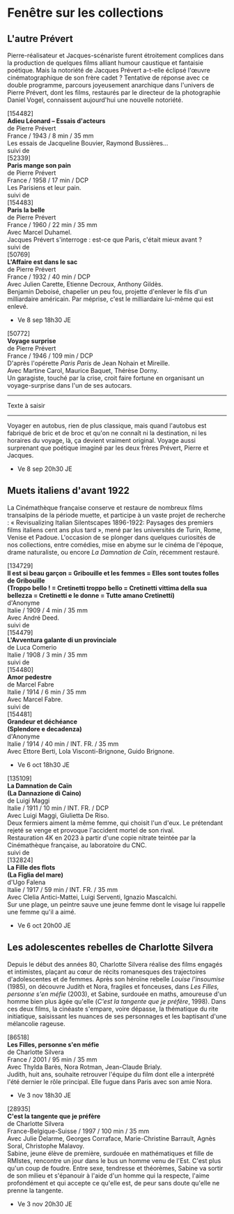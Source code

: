 # Fenêtre sur les collections

## L'autre Prévert

Pierre-réalisateur et Jacques-scénariste furent étroitement complices dans la production de quelques films alliant humour caustique et fantaisie poétique. Mais la notoriété de Jacques Prévert a-t-elle éclipsé l'œuvre cinématographique de son frère cadet ? Tentative de réponse avec ce double programme, parcours joyeusement anarchique dans l'univers de Pierre Prévert, dont les films, restaurés par le directeur de la photographie Daniel Vogel, connaissent aujourd'hui une nouvelle notoriété.

[154482]  
**Adieu Léonard – Essais d'acteurs**  
de Pierre Prévert  
France / 1943 / 8 min / 35 mm  
Les essais de Jacqueline Bouvier, Raymond Bussières...  
suivi de  
[52339]  
**Paris mange son pain**  
de Pierre Prévert  
France / 1958 / 17 min / DCP  
Les Parisiens et leur pain.  
suivi de  
[154483]  
**Paris la belle**  
de Pierre Prévert  
France / 1960 / 22 min / 35 mm  
Avec Marcel Duhamel.  
Jacques Prévert s'interroge : est-ce que Paris, c'était mieux avant ?  
suivi de  
[50769]  
**L'Affaire est dans le sac**  
de Pierre Prévert  
France / 1932 / 40 min / DCP  
Avec Julien Carette, Etienne Decroux, Anthony Gildès.  
Benjamin Deboisé, chapelier un peu fou, projette d'enlever le fils d'un milliardaire américain. Par méprise, c'est le milliardaire lui-même qui est enlevé.

- Ve 8 sep 18h30 JE

[50772]  
**Voyage surprise**  
de Pierre Prévert  
France / 1946 / 109 min / DCP  
D'après l'opérette _Paris Paris_ de Jean Nohain et Mireille.  
Avec Martine Carol, Maurice Baquet, Thérèse Dorny.  
Un garagiste, touché par la crise, croit faire fortune en organisant un voyage-surprise dans l'un de ses autocars.

---

Texte à saisir

---

Voyager en autobus, rien de plus classique, mais quand l'autobus est fabriqué de bric et de broc et qu'on ne connaît ni la destination, ni les horaires du voyage, là, ça devient vraiment original. Voyage aussi surprenant que poétique imaginé par les deux frères Prévert, Pierre et Jacques.

- Ve 8 sep 20h30 JE

## Muets italiens d'avant 1922

La Cinémathèque française conserve et restaure de nombreux films transalpins de la période muette, et participe à un vaste projet de recherche : « Revisualizing Italian Silentscapes 1896-1922: Paysages des premiers films italiens cent ans plus tard », mené par les universités de Turin, Rome, Venise et Padoue. L'occasion de se plonger dans quelques curiosités de nos collections, entre comédies, mise en abyme sur le cinéma de l'époque, drame naturaliste, ou encore _La Damnation de Caïn_, récemment restauré.

[134729]  
**Il est si beau garçon = Gribouille et les femmes = Elles sont toutes folles de Gribouille**  
**(Troppo bello ! = Cretinetti troppo bello = Cretinetti vittima della sua bellezza = Cretinetti e le donne = Tutte amano Cretinetti)**  
d'Anonyme  
Italie / 1909 / 4 min / 35 mm  
Avec André Deed.  
suivi de  
[154479]  
**L'Avventura galante di un provinciale**  
de Luca Comerio  
Italie / 1908 / 3 min / 35 mm  
suivi de  
[154480]  
**Amor pedestre**  
de Marcel Fabre  
Italie / 1914 / 6 min / 35 mm  
Avec Marcel Fabre.  
suivi de  
[154481]  
**Grandeur et déchéance**  
**(Splendore e decadenza)**  
d'Anonyme  
Italie / 1914 / 40 min / INT. FR. / 35 mm  
Avec Ettore Berti, Lola Visconti-Brignone, Guido Brignone.

- Ve 6 oct 18h30 JE

[135109]  
**La Damnation de Caïn**  
**(La Dannazione di Caino)**  
de Luigi Maggi  
Italie / 1911 / 10 min / INT. FR. / DCP  
Avec Luigi Maggi, Giulietta De Riso.  
Deux fermiers aiment la même femme, qui choisit l'un d'eux. Le prétendant rejeté se venge et provoque l'accident mortel de son rival.  
Restauration 4K en 2023 à partir d'une copie nitrate teintée par la Cinémathèque française, au laboratoire du CNC.  
suivi de  
[132824]  
**La Fille des flots**  
**(La Figlia del mare)**  
d'Ugo Falena  
Italie / 1917 / 59 min / INT. FR. / 35 mm  
Avec Clelia Antici-Mattei, Luigi Serventi, Ignazio Mascalchi.  
Sur une plage, un peintre sauve une jeune femme dont le visage lui rappelle une femme qu'il a aimé.

- Ve 6 oct 20h00 JE

## Les adolescentes rebelles de Charlotte Silvera

Depuis le début des années 80, Charlotte Silvera réalise des films engagés et intimistes, plaçant au cœur de récits romanesques des trajectoires d'adolescentes et de femmes. Après son héroïne rebelle _Louise l'insoumise_ (1985), on découvre Judith et Nora, fragiles et fonceuses, dans _Les Filles, personne s'en méfie_ (2003), et Sabine, surdouée en maths, amoureuse d'un homme bien plus âgée qu'elle (_C'est la tangente que je préfère_, 1998). Dans ces deux films, la cinéaste s'empare, voire dépasse, la thématique du rite initiatique, saisissant les nuances de ses personnages et les baptisant d'une mélancolie rageuse.

[86518]  
**Les Filles, personne s'en méfie**  
de Charlotte Silvera  
France / 2001 / 95 min / 35 mm  
Avec Thylda Barès, Nora Rotman, Jean-Claude Brialy.  
Judith, huit ans, souhaite retrouver l'équipe du film dont elle a interprété l'été dernier le rôle principal. Elle fugue dans Paris avec son amie Nora.

- Ve 3 nov 18h30 JE

[28935]  
**C'est la tangente que je préfère**  
de Charlotte Silvera  
France-Belgique-Suisse / 1997 / 100 min / 35 mm  
Avec Julie Delarme, Georges Corraface, Marie-Christine Barrault, Agnès Soral, Christophe Malavoy.  
Sabine, jeune élève de première, surdouée en mathématiques et fille de RMIstes, rencontre un jour dans le bus un homme venu de l'Est. C'est plus qu'un coup de foudre. Entre sexe, tendresse et théorèmes, Sabine va sortir de son milieu et s'épanouir à l'aide d'un homme qui la respecte, l'aime profondément et qui accepte ce qu'elle est, de peur sans doute qu'elle ne prenne la tangente.

- Ve 3 nov 20h30 JE


